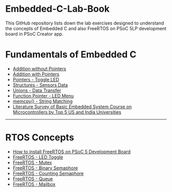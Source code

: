 # Embedded-C-Lab-Book
This GitHub repository lists down the lab exercises designed to understand the concepts of Embedded C and also FreeRTOS on PSoC 5LP development board in PSoC Creator app.

# Fundamentals of Embedded C

- [Addition without Pointers]()
- [Addition with Pointers]()
- [Pointers - Toggle LED]()
- [Structures - Sensors Data]()
- [Unions - Data Transfer]()
- [Function Pointer - LED Menu]()
- [memcpy() - String Matching]()
- [Literature Survey of Basic Embedded System Course on Microcontrollers by Top 5 US and India Universities]()

---

# RTOS Concepts

- [How to install FreeRTOS on PSoC 5 Development Board]()
- [FreeRTOS - LED Toggle]()
- [FreeRTOS - Mutex]()
- [FreeRTOS - Binary Semaphore]()
- [FreeRTOS - Counting Semaphore]()
- [FreeRTOS - Queue]()
- [FreeRTOS - Mailbox]()
